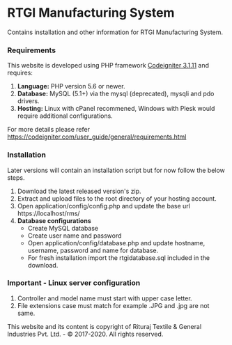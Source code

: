 # RTGI Manufacturing System
Contains installation and other information for RTGI Manufacturing System.

### Requirements
This website is developed using PHP framework [Codeigniter 3.1.11](https://codeigniter.com/en/docs) and requires: 
1. __Language:__ PHP version 5.6 or newer.
1. __Database:__ MySQL (5.1+) via the mysql (deprecated), mysqli and pdo drivers. 
1. __Hosting:__ Linux with cPanel recommened, Windows with Plesk would require additional configurations. 

For more details please refer https://codeigniter.com/user_guide/general/requirements.html

### Installation
Later versions will contain an installation script but for now follow the below steps.
1. Download the latest released version's zip.
1. Extract and upload files to the root directory of your hosting account.
1. Open application/config/config.php and update the base url https://localhost/rms/
1. __Database configurations__
    * Create MySQL database 
    * Create user name and password
    * Open application/config/database.php and update hostname, username, password and name for database.
    * For fresh installation import the rtgidatabase.sql included in the download.

### Important - Linux server configuration
1. Controller and model name must start with upper case letter.
1. File extensions case must match for example .JPG and .jpg are not same.

This website and its content is copyright of Rituraj Textile &amp; General Industries Pvt. Ltd. - &copy; 2017-2020. All rights reserved.     